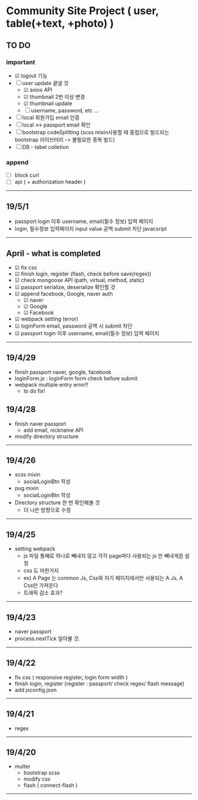 # Community Site Project ( user, table(+text, +photo) )

## TO DO

### important

- &#9745; logout 기능
- &#9744; user update 끝낼 것
  - &#9745; axios API
  - &#9745; thumbnail 2번 이상 변경
  - &#9745; thumbnail update
  - &#9744; username, password, etc ...
- &#9744; local 회원가입 email 인증
- &#9744; local <-> passport email 확인
- &#9744; bootstrap codeSplitting (scss mixin사용할 때 중첩으로 빌드되는 bootstrap 라이브러리 -> 불필요한 중복 빌드)
- &#9744; DB - tabel colletion

### append

- &#9744; block curl
- &#9744; api ( + authorization header )

<hr>

## 19/5/1

- passport login 이후 username, email(필수 정보) 입력 페이지
- login, 필수정보 입력페이지 input value 공백 submit 차단 javacsript

<hr>

## April - what is completed

- &#9745; fix css <br>
- &#9745; finish login, register (flash, check before save(regex)) <br>
- &#9745; check mongoose API (path, virtual, method, static) <br>
- &#9745; passport serialize, deserialize 확인할 것 <br>
- &#9745; append facebook, Google, naver auth <br>
  - &#9745; naver
  - &#9745; Google
  - &#9745; Facebook
- &#9745; webpack setting (error)
- &#9745; loginForm email, password 공백 시 submit 차단
- &#9745; passport login 이후 username, email(필수 정보) 입력 페이지

<hr>

## 19/4/29

- finish passport naver, google, facebook
- loginForm.js : loginForm form check before submit
- webpack multiple entry error!!
  - to do fix!

## 19/4/28

- finish naver passport
  - add email, nickname API
- modify directory structure

<hr>

## 19/4/26

- scss mixin
  - socialLoginBtn 작성
- pug mixin
  - socialLoginBtn 작성
- Directory structure 한 번 확인해볼 것
  - 더 나은 방향으로 수정

<hr>

## 19/4/25

- setting webpack
  - js 파일 통째로 하나로 빼내지 않고 각각 page마다 사용되는 js 만 빼내게끔 설정
  - css 도 마찬가지
  - ex) A Page 는 common Js, Css와 자기 페이지에서만 사용되는 A Js, A Css만 가져온다
  - 트래픽 감소 효과?

<hr>

## 19/4/23

- naver passport
- process.nextTick 알아볼 것.

<hr>

## 19/4/22

- fix css ( responsive register, login form width )
- finish login, register (register : passport/ check regex/ flash message)
- add jsconfig.json

<hr>

## 19/4/21

- regex

<hr>

## 19/4/20

- multer
  - bootstrap scss
  - modify css
  - flash ( connect-flash )

<hr>
